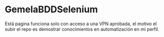 # GemelaBDDSelenium

Está pagina funciona solo con acceso a una VPN aprobada, el motivo el subir el repo es demostrar conocimientos en automatización en mi perfil.
